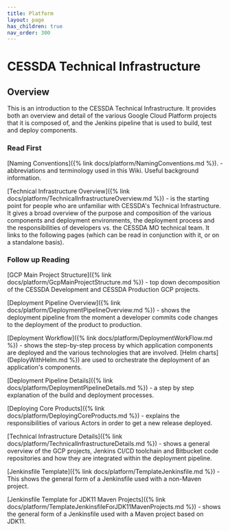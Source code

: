 ```yaml
---
title: Platform
layout: page
has_children: true
nav_order: 300
---
```


# CESSDA Technical Infrastructure

## Overview

This is an introduction to the CESSDA Technical Infrastructure. It provides both an overview and
 detail of the various Google Cloud Platform projects that it is composed of, and the Jenkins
  pipeline that is used to build, test and deploy components.

### Read First

[Naming Conventions]({% link docs/platform/NamingConventions.md %}). - abbreviations and terminology used in this Wiki. Useful background information.

[Technical Infrastructure Overview]({% link docs/platform/TechnicalInfrastructureOverview.md %}) - is the starting point
 for people who are unfamiliar with CESSDA's Technical Infrastructure. It gives a broad overview
  of the purpose and composition of the various components and deployment environments, the
   deployment process and the responsibilities of developers vs. the CESSDA MO technical team.
    It links to the following pages (which can be read in conjunction with it, or on a standalone basis).

### Follow up Reading

[GCP Main Project Structure]({% link docs/platform/GcpMainProjectStructure.md %}) - top down
 decomposition of the CESSDA Development and CESSDA Production GCP projects.

[Deployment Pipeline Overview]({% link docs/platform/DeploymentPipelineOverview.md %}) - shows the deployment pipeline from
 the moment a developer commits code changes to the deployment of the product to production.

[Deployment Workflow]({% link docs/platform/DeploymentWorkFlow.md %}) - shows the step-by-step process by which application
 components are deployed and the various technologies that are involved. [Helm charts]
 (DeployWithHelm.md %}) are used to orchestrate the deployment of an application's components.

[Deployment Pipeline Details]({% link docs/platform/DeploymentPipelineDetails.md %}) - a step by step explanation of the
 build and deployment processes.

[Deploying Core Products]({% link docs/platform/DeployingCoreProducts.md %}) - explains the responsibilities of various
 Actors in order to get a new release deployed.

[Technical Infrastructure Details]({% link docs/platform/TechnicalInfrastructureDetails.md %}) - shows a general overview
 of the GCP projects, Jenkins CI/CD toolchain and Bitbucket code repositories and how they are
  integrated within the deployment pipeline.

[Jenkinsfile Template]({% link docs/platform/TemplateJenkinsfile.md %}) - This shows the general form of a Jenkinsfile used
 with a non-Maven project.

[Jenkinsfile Template for JDK11 Maven Projects]({% link docs/platform/TemplateJenkinsfileForJDK11MavenProjects.md %}) -
 shows the general form of a Jenkinsfile used with a Maven project based on JDK11.
